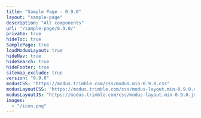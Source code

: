 ```yaml
---
title: "Sample Page - 0.9.0"
layout: "sample-page"
description: "All components"
url: "/sample-page/0.9.0/"
private: true
hideToc: true
SamplePage: true
loadModusLayout: true
hideNav: true
hideSearch: true
hideFooter: true
sitemap_exclude: true
version: "0.9.0"
modusCSS: "https://modus.trimble.com/css/modus.min-0.9.0.css"
modusLayoutCSS: "https://modus.trimble.com/css/modus-layout.min-0.9.0.css"
modusLayoutJS: "https://modus.trimble.com/css/modus-layout.min-0.9.0.js"
images:
  - "/icon.png"
---
```

